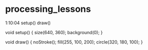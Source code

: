 # processing_lessons
1:10:04 setup() draw()

void setup() {
  size(640, 360);
  background(0);
}

void draw() {
  noStroke();
  fill(255, 100, 200);
  circle(320, 180, 100);
}